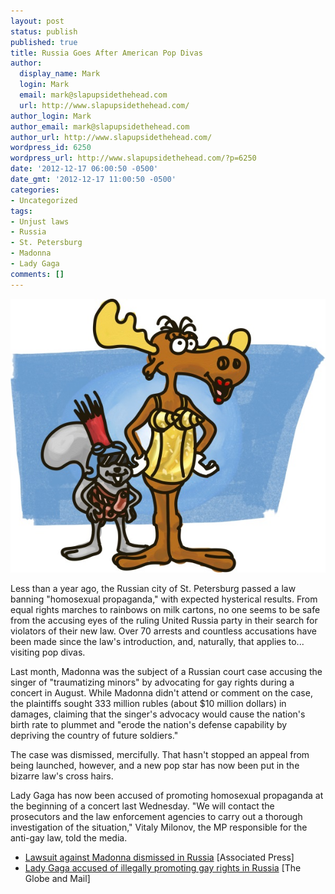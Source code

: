 ```yaml
---
layout: post
status: publish
published: true
title: Russia Goes After American Pop Divas
author:
  display_name: Mark
  login: Mark
  email: mark@slapupsidethehead.com
  url: http://www.slapupsidethehead.com/
author_login: Mark
author_email: mark@slapupsidethehead.com
author_url: http://www.slapupsidethehead.com/
wordpress_id: 6250
wordpress_url: http://www.slapupsidethehead.com/?p=6250
date: '2012-12-17 06:00:50 -0500'
date_gmt: '2012-12-17 11:00:50 -0500'
categories:
- Uncategorized
tags:
- Unjust laws
- Russia
- St. Petersburg
- Madonna
- Lady Gaga
comments: []
---
```

![Rocky Gaga and Maddonkle](/wp-content/media/2012/12/gaga-and-madonna.jpg)

Less than a year ago, the Russian city of St. Petersburg passed a law banning "homosexual propaganda," with expected hysterical results. From equal rights marches to rainbows on milk cartons, no one seems to be safe from the accusing eyes of the ruling United Russia party in their search for violators of their new law. Over 70 arrests and countless accusations have been made since the law's introduction, and, naturally, that applies to... visiting pop divas.

Last month, Madonna was the subject of a Russian court case accusing the singer of "traumatizing minors" by advocating for gay rights during a concert in August. While Madonna didn't attend or comment on the case, the plaintiffs sought 333 million rubles (about $10 million dollars) in damages, claiming that the singer's advocacy would cause the nation's birth rate to plummet and "erode the nation's defense capability by depriving the country of future soldiers."

The case was dismissed, mercifully. That hasn't stopped an appeal from being launched, however, and a new pop star has now been put in the bizarre law's cross hairs.

Lady Gaga has now been accused of promoting homosexual propaganda at the beginning of a concert last Wednesday. "We will contact the prosecutors and the law enforcement agencies to carry out a thorough investigation of the situation," Vitaly Milonov, the MP responsible for the anti-gay law, told the media.

- [Lawsuit against Madonna dismissed in Russia](http://finance.yahoo.com/news/lawsuit-against-madonna-dismissed-russia-170145758.html) [Associated Press]  
- [Lady Gaga accused of illegally promoting gay rights in Russia](http://www.theglobeandmail.com/arts/celebrity-news/lady-gaga-accused-of-illegally-promoting-gay-rights-in-russia/article6198013/) [The Globe and Mail]

